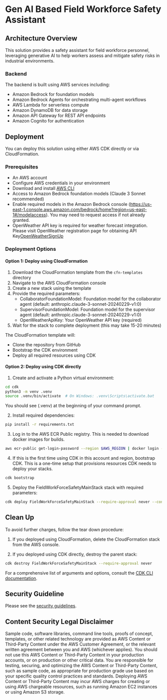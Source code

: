 # Gen AI Based Field Workforce Safety Assistant

## Architecture Overview

This solution provides a safety assistant for field workforce personnel, leveraging generative AI to help workers assess and mitigate safety risks in industrial environments.

### Backend

The backend is built using AWS services including:
- Amazon Bedrock for foundation models
- Amazon Bedrock Agents for orchestrating multi-agent workflows
- AWS Lambda for serverless compute
- Amazon DynamoDB for data storage
- Amazon API Gateway for REST API endpoints
- Amazon Cognito for authentication

## Deployment

You can deploy this solution using either AWS CDK directly or via CloudFormation.

### Prerequisites

- An AWS account
- Configure AWS credentials in your environment
- Download and install [AWS CLI](https://docs.aws.amazon.com/cli/latest/userguide/getting-started-install.html)
- Access to Amazon Bedrock foundation models (Claude 3 Sonnet recommended)
- Enable required models in the Amazon Bedrock console (https://us-east-1.console.aws.amazon.com/bedrock/home?region=us-east-1#/modelaccess). You may need to request access if not already granted.
- OpenWeather API key is required for weather forecast integration. Please visit OpenWeather registration page for obtaining API Key[OpenWeatherSignUp](https://home.openweathermap.org/users/sign_up)

### Deployment Options

#### Option 1: Deploy using CloudFormation

1. Download the CloudFormation template from the `cfn-templates` directory
2. Navigate to the AWS CloudFormation console
3. Create a new stack using the template
4. Provide the required parameters:
   - CollaboratorFoundationModel: Foundation model for the collaborator agent (default: anthropic.claude-3-sonnet-20240229-v1:0)
   - SupervisorFoundationModel: Foundation model for the supervisor agent (default: anthropic.claude-3-sonnet-20240229-v1:0)
   - OpenWeatherApiKey: Your OpenWeather API key (required)
5. Wait for the stack to complete deployment (this may take 15-20 minutes)

The CloudFormation template will:
- Clone the repository from GitHub
- Bootstrap the CDK environment
- Deploy all required resources using CDK

#### Option 2: Deploy using CDK directly

1. Create and activate a Python virtual environment:

```bash
cd cdk
python3 -m venv .venv
source .venv/bin/activate  # On Windows: .venv\Scripts\activate.bat
```
You should see (.venv) at the beginning of your command prompt.

2. Install required dependencies:

```bash
pip install -r requirements.txt
```

3. Log in to the AWS ECR Public registry. This is needed to download docker images for builds.
```bash
aws ecr-public get-login-password --region $AWS_REGION | docker login --username AWS --password-stdin public.ecr.aws
```

4. If this is the first time using CDK in this account and region, bootstrap CDK. This is a one-time setup that provisions resources CDK needs to deploy your stacks.
```bash
cdk bootstrap
```

5. Deploy the FieldWorkForceSafetyMainStack stack with required parameters:
```bash    
cdk deploy FieldWorkForceSafetyMainStack --require-approval never --context openweather_api_key="YOUR_API_KEY" --context collaborator_foundation_model="anthropic.claude-3-sonnet-20240229-v1:0" --context supervisor_foundation_model="anthropic.claude-3-sonnet-20240229-v1:0"
```

## Clean Up
To avoid further charges, follow the tear down procedure:

1. If you deployed using CloudFormation, delete the CloudFormation stack from the AWS console.

2. If you deployed using CDK directly, destroy the parent stack:
```bash
cdk destroy FieldWorkForceSafetyMainStack --require-approval never
```

For a comprehensive list of arguments and options, consult the [CDK CLI documentation](https://docs.aws.amazon.com/cdk/v2/guide/cli.html).

## Security Guideline
Please see the [security guidelines](documentation/security.md).

## Content Security Legal Disclaimer
Sample code, software libraries, command line tools, proofs of concept, templates, or other related technology are provided as AWS Content or Third-Party Content under the AWS Customer Agreement, or the relevant written agreement between you and AWS (whichever applies). You should not use this AWS Content or Third-Party Content in your production accounts, or on production or other critical data. You are responsible for testing, securing, and optimizing the AWS Content or Third-Party Content, such as sample code, as appropriate for production grade use based on your specific quality control practices and standards. Deploying AWS Content or Third-Party Content may incur AWS charges for creating or using AWS chargeable resources, such as running Amazon EC2 instances or using Amazon S3 storage.
